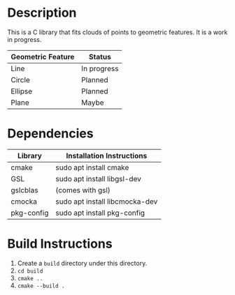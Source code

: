 # Description
This is a C library that fits clouds of points to geometric features.  It is a work in progress.

| Geometric Feature | Status      |
| ----------------- | ----------- |
| Line              | In progress |
| Circle            | Planned     |
| Ellipse           | Planned     |
| Plane             | Maybe       |


# Dependencies

| Library    | Installation Instructions       |
|----------- | ------------------------------- |
| cmake      | sudo apt install cmake          |
| GSL        | sudo apt install libgsl-dev     |
| gslcblas   | (comes with gsl)                |
| cmocka     | sudo apt install libcmocka-dev  |
| pkg-config | sudo apt install pkg-config     |

# Build Instructions
1. Create a `build` directory under this directory.
1. `cd build`
1. `cmake ..`
1. `cmake --build .`

